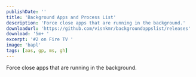 ```yaml
---
publishDate: ''
title: 'Background Apps and Process List'
description: 'Force close apps that are running in the background.'
downloadurl: 'https://github.com/visnkmr/backgroundappslist/releases'
download: '5m+ '
excerpt: '#2 on Fire TV '
image: 'bapl'
tags: [aas, gp, ms, gh]
---
```


Force close apps that are running in the background.